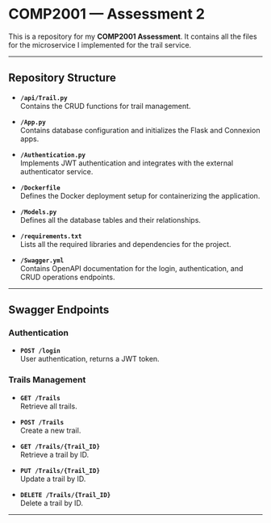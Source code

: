 # **COMP2001 — Assessment 2**

This is a repository for my **COMP2001 Assessment**. It contains all the files for the microservice I implemented for the trail service.

---

## **Repository Structure**

- **`/api/Trail.py`**  
  Contains the CRUD functions for trail management.

- **`/App.py`**  
  Contains database configuration and initializes the Flask and Connexion apps.

- **`/Authentication.py`**  
  Implements JWT authentication and integrates with the external authenticator service.

- **`/Dockerfile`**  
  Defines the Docker deployment setup for containerizing the application.

- **`/Models.py`**  
  Defines all the database tables and their relationships.

- **`/requirements.txt`**  
  Lists all the required libraries and dependencies for the project.

- **`/Swagger.yml`**  
  Contains OpenAPI documentation for the login, authentication, and CRUD operations endpoints.

---

## **Swagger Endpoints**

### **Authentication**
- **`POST /login`**  
  User authentication, returns a JWT token.

### **Trails Management**
- **`GET /Trails`**  
  Retrieve all trails.

- **`POST /Trails`**  
  Create a new trail.

- **`GET /Trails/{Trail_ID}`**  
  Retrieve a trail by ID.

- **`PUT /Trails/{Trail_ID}`**  
  Update a trail by ID.

- **`DELETE /Trails/{Trail_ID}`**  
  Delete a trail by ID.

---
